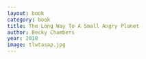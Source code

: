 ```yaml
---
layout: book
category: book
title: The Long Way To A Small Angry Planet
author: Becky Chambers
year: 2018
image: tlwtasap.jpg
---
```

